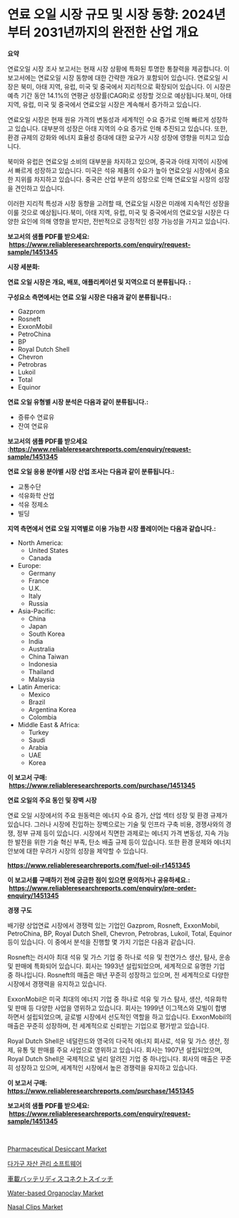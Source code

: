 <p><h1>연료 오일 시장 규모 및 시장 동향: 2024년부터 2031년까지의 완전한 산업 개요</h1></p><p><strong>요약</strong></p>
<p><p>연료오일 시장 조사 보고서는 현재 시장 상황에 특화된 투명한 통찰력을 제공합니다. 이 보고서에는 연료오일 시장 동향에 대한 간략한 개요가 포함되어 있습니다. 연료오일 시장은 북미, 아태 지역, 유럽, 미국 및 중국에서 지리적으로 확장되어 있습니다. 이 시장은 예측 기간 동안 14.1%의 연평균 성장률(CAGR)로 성장할 것으로 예상됩니다.북미, 아태 지역, 유럽, 미국 및 중국에서 연료오일 시장은 계속해서 증가하고 있습니다.</p><p>연료오일 시장은 현재 원유 가격의 변동성과 세계적인 수요 증가로 인해 빠르게 성장하고 있습니다. 대부분의 성장은 아태 지역의 수요 증가로 인해 추진되고 있습니다. 또한, 환경 규제의 강화와 에너지 효율성 증대에 대한 요구가 시장 성장에 영향을 미치고 있습니다.</p><p>북미와 유럽은 연료오일 소비의 대부분을 차지하고 있으며, 중국과 아태 지역이 시장에서 빠르게 성장하고 있습니다. 미국은 석유 제품의 수요가 높아 연료오일 시장에서 중요한 지위를 차지하고 있습니다. 중국은 산업 부문의 성장으로 인해 연료오일 시장의 성장을 견인하고 있습니다. </p><p>이러한 지리적 특성과 시장 동향을 고려할 때, 연료오일 시장은 미래에 지속적인 성장을 이룰 것으로 예상됩니다.북미, 아태 지역, 유럽, 미국 및 중국에서의 연료오일 시장은 다양한 요인에 의해 영향을 받지만, 전반적으로 긍정적인 성장 가능성을 가지고 있습니다.</p></p>
<p><strong>보고서의 샘플 PDF를 받으세요: &nbsp;<a href="https://www.reliableresearchreports.com/enquiry/request-sample/1451345">https://www.reliableresearchreports.com/enquiry/request-sample/1451345</a></strong></p>
<p><strong>시장 세분화:</strong></p>
<p><strong> 연료 오일 시장은 개요, 배포, 애플리케이션 및 지역으로 더 분류됩니다. :</strong></p>
<p><strong>구성요소 측면에서는 연료 오일 시장은 다음과 같이 분류됩니다.:</strong></p>
<p><ul><li>Gazprom</li><li>Rosneft</li><li>ExxonMobil</li><li>PetroChina</li><li>BP</li><li>Royal Dutch Shell</li><li>Chevron</li><li>Petrobras</li><li>Lukoil</li><li>Total</li><li>Equinor</li></ul></p>
<p><strong> 연료 오일 유형별 시장 분석은 다음과 같이 분류됩니다.:</strong></p>
<p><ul><li>증류수 연료유</li><li>잔여 연료유</li></ul></p>
<p><strong>보고서의 샘플 PDF를 받으세요 :<a href="https://www.reliableresearchreports.com/enquiry/request-sample/1451345">https://www.reliableresearchreports.com/enquiry/request-sample/1451345</a></strong></p>
<p><strong> 연료 오일 응용 분야별 시장 산업 조사는 다음과 같이 분류됩니다.:</strong></p>
<p><ul><li>교통수단</li><li>석유화학 산업</li><li>석유 정제소</li><li>빌딩</li></ul></p>
<p><strong>지역 측면에서 연료 오일 지역별로 이용 가능한 시장 플레이어는 다음과 같습니다.:</strong></p>
<p><ul>
    <li>
        North America:
        <ul>
            <li>United States</li>
            <li>Canada</li>
        </ul>
    </li>
    <li>
        Europe:
        <ul>
            <li>Germany</li>
            <li>France</li>
            <li>U.K.</li>
            <li>Italy</li>
            <li>Russia</li>
        </ul>
    </li>
    <li>
        Asia-Pacific:
        <ul>
            <li>China</li>
            <li>Japan</li>
            <li>South Korea</li>
            <li>India</li>
            <li>Australia</li>
            <li>China Taiwan</li>
            <li>Indonesia</li>
            <li>Thailand</li>
            <li>Malaysia</li>
        </ul>
    </li>
    <li>
        Latin America:
        <ul>
            <li>Mexico</li>
            <li>Brazil</li>
            <li>Argentina Korea</li>
            <li>Colombia</li>
        </ul>
    </li>
    <li>
        Middle East & Africa:
        <ul>
            <li>Turkey</li>
            <li>Saudi</li>
            <li>Arabia</li>
            <li>UAE</li>
            <li>Korea</li>
        </ul>
    </li>
    </ul></p>
<p><strong>이 보고서 구매: &nbsp;<a href="https://www.reliableresearchreports.com/purchase/1451345">https://www.reliableresearchreports.com/purchase/1451345</a></strong></p>
<p><strong>연료 오일의 주요 동인 및 장벽 시장</strong></p>
<p><p>연료 오일 시장에서의 주요 원동력은 에너지 수요 증가, 산업 섹터 성장 및 환경 규제가 있습니다. 그러나 시장에 진입하는 장벽으로는 기술 및 인프라 구축 비용, 경쟁사와의 경쟁, 정부 규제 등이 있습니다. 시장에서 직면한 과제로는 에너지 가격 변동성, 지속 가능한 발전을 위한 기술 혁신 부족, 탄소 배출 규제 등이 있습니다. 또한 환경 문제와 에너지 안보에 대한 우려가 시장의 성장을 제약할 수 있습니다.</p></p>
<p><strong><a href="https://www.reliableresearchreports.com/fuel-oil-r1451345">https://www.reliableresearchreports.com/fuel-oil-r1451345</a></strong></p>
<p><strong>이 보고서를 구매하기 전에 궁금한 점이 있으면 문의하거나 공유하세요.: &nbsp;<a href="https://www.reliableresearchreports.com/enquiry/pre-order-enquiry/1451345">https://www.reliableresearchreports.com/enquiry/pre-order-enquiry/1451345</a></strong></p>
<p><strong>경쟁 구도</strong></p>
<p><p>배기량 상업연료 시장에서 경쟁력 있는 기업인 Gazprom, Rosneft, ExxonMobil, PetroChina, BP, Royal Dutch Shell, Chevron, Petrobras, Lukoil, Total, Equinor 등이 있습니다. 이 중에서 분석을 진행할 몇 가지 기업은 다음과 같습니다.</p><p>Rosneft는 러시아 최대 석유 및 가스 기업 중 하나로 석유 및 천연가스 생산, 탐사, 운송 및 판매에 특화되어 있습니다. 회사는 1993년 설립되었으며, 세계적으로 유명한 기업 중 하나입니다. Rosneft의 매출은 매년 꾸준히 성장하고 있으며, 전 세계적으로 다양한 시장에서 경쟁력을 유지하고 있습니다.</p><p>ExxonMobil은 미국 최대의 에너지 기업 중 하나로 석유 및 가스 탐사, 생산, 석유화학 및 판매 등 다양한 사업을 영위하고 있습니다. 회사는 1999년 이그잭스와 모빌이 합병하면서 설립되었으며, 글로벌 시장에서 선도적인 역할을 하고 있습니다. ExxonMobil의 매출은 꾸준히 성장하며, 전 세계적으로 신뢰받는 기업으로 평가받고 있습니다.</p><p>Royal Dutch Shell은 네덜란드와 영국의 다국적 에너지 회사로, 석유 및 가스 생산, 정제, 유통 및 판매를 주요 사업으로 영위하고 있습니다. 회사는 1907년 설립되었으며, Royal Dutch Shell은 국제적으로 널리 알려진 기업 중 하나입니다. 회사의 매출은 꾸준히 성장하고 있으며, 세계적인 시장에서 높은 경쟁력을 유지하고 있습니다.</p></p>
<p><strong>이 보고서 구매: &nbsp; <a href="https://www.reliableresearchreports.com/purchase/1451345">https://www.reliableresearchreports.com/purchase/1451345</a></strong></p>
<p><strong>보고서의 샘플 PDF를 받으세요: &nbsp;<a href="https://www.reliableresearchreports.com/enquiry/request-sample/1451345">https://www.reliableresearchreports.com/enquiry/request-sample/1451345</a></strong><strong></strong></p>
<p>&nbsp;</p>
<p><p><a href="https://issuu.com/reportprime-2/docs/pharmaceutical-desiccant-market-size-2030.pptx">Pharmaceutical Desiccant Market</a></p><p><a href="https://medium.com/@dadanedu33/%EB%A9%80%ED%8B%B0-%ED%8C%A8%EB%B0%80%EB%A6%AC-%EB%B6%80%EB%8F%99%EC%82%B0-%EA%B4%80%EB%A6%AC-%EC%86%8C%ED%94%84%ED%8A%B8%EC%9B%A8%EC%96%B4-%EC%8B%9C%EC%9E%A5-%EC%A0%84%EB%A7%9D-%EC%82%B0%EC%97%85-%EA%B0%9C%EC%9A%94-%EB%B0%8F-%EC%98%88%EC%B8%A1-2024%EB%85%84%EB%B6%80%ED%84%B0-2031%EB%85%84%EA%B9%8C%EC%A7%80-6a4661f3005a">다가구 자산 관리 소프트웨어</a></p><p><a href="https://medium.com/@deontestanton2023/%E8%87%AA%E5%8B%95%E8%BB%8A%E3%83%90%E3%83%83%E3%83%86%E3%83%AA%E3%83%BC%E5%88%87%E6%96%AD%E3%82%B9%E3%82%A4%E3%83%83%E3%83%81%E5%B8%82%E5%A0%B4-%E3%82%BF%E3%82%A4%E3%83%97-%E3%82%A2%E3%83%97%E3%83%AA%E3%82%B1%E3%83%BC%E3%82%B7%E3%83%A7%E3%83%B3-%E5%9C%B0%E7%90%86%E3%81%AB%E3%82%88%E3%82%8B%E5%8C%85%E6%8B%AC%E7%9A%84%E8%A9%95%E4%BE%A1-5c4e31f225c5">車載バッテリディスコネクトスイッチ</a></p><p><a href="https://www.linkedin.com/pulse/water-based-organoclay-market-size-reflecting-forecast-till-4smkf?trackingId=vk%2F%2Fl0PxmJvZ9dSzQkfGDQ%3D%3D">Water-based Organoclay Market</a></p><p><a href="https://github.com/derrinmiltonellis35gcl/Market-Research-Report-List-2/blob/main/nasal-clips-market.md">Nasal Clips Market</a></p></p>